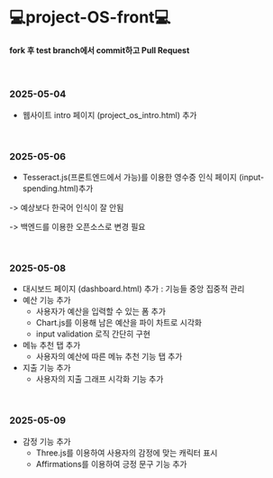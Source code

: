 # 💻project-OS-front💻
#### fork 후 test branch에서 commit하고 Pull Request
<br>

### 2025-05-04
- 웹사이트 intro 페이지 (project_os_intro.html) 추가
<br>

### 2025-05-06 
- Tesseract.js(프론트엔드에서 가능)를 이용한 영수증 인식 페이지 (input-spending.html)추가

-> 예상보다 한국어 인식이 잘 안됨

-> 백엔드를 이용한 오픈소스로 변경 필요

<br>

### 2025-05-08
- 대시보드 페이지 (dashboard.html) 추가 : 기능들 중앙 집중적 관리
- 예산 기능 추가
  - 사용자가 예산을 입력할 수 있는 폼 추가
  - Chart.js를 이용해 남은 예산을 파이 차트로 시각화
  - input validation 로직 간단히 구현
- 메뉴 추천 탭 추가
  - 사용자의 예산에 따른 메뉴 추천 기능 탭 추가
- 지출 기능 추가
  - 사용자의 지출 그래프 시각화 기능 추가

<br>


### 2025-05-09
- 감정 기능 추가
  - Three.js를 이용하여 사용자의 감정에 맞는 캐릭터 표시
  - Affirmations를 이용하여 긍정 문구 기능 추가
